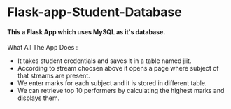 # Flask-app-Student-Database
<h4>This a Flask App which uses MySQL as it's database.</h4>

What All The App Does : 
- It takes student credentials and saves it in a table named jiit. 
- According to stream choosen above it opens a page where subject of that streams are present.
- We enter marks for each subject and it is stored in different table.
- We can retrieve top 10 performers by calculating the highest marks and displays them.
